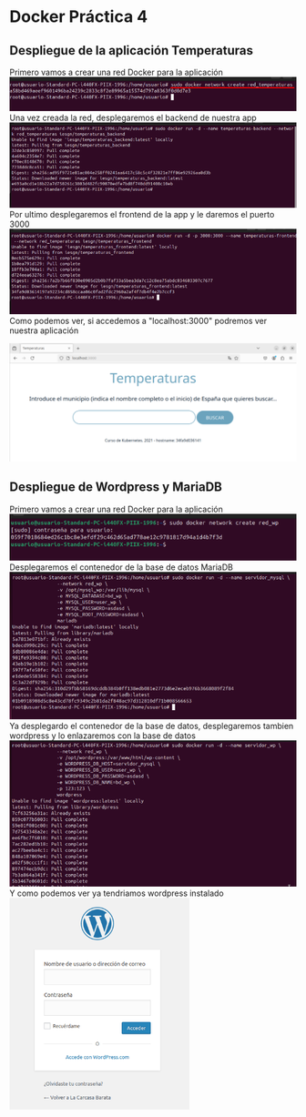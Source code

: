 # Docker Práctica 4
## Despliegue de la aplicación Temperaturas

Primero vamos a crear una red Docker para la aplicación
<br>
![Texto alternativo](imagenes3/Screenshot_1.png)
<br>
Una vez creada la red, desplegaremos el backend de nuestra app
<br>
![Texto alternativo](imagenes3/Screenshot_2.png)
<br>
Por ultimo desplegaremos el frontend de la app y le daremos el puerto 3000
<br>
![Texto alternativo](imagenes3/Screenshot_3.png)
<br>
Como podemos ver, si accedemos a "localhost:3000" podremos ver nuestra aplicación
<br>

![Texto alternativo](imagenes3/Screenshot_4.png)
<br>
## Despliegue de Wordpress y MariaDB
Primero vamos a crear una red Docker para la aplicación
<br>
![Texto alternativo](imagenes3/Screenshot_5.png)
<br>
Desplegaremos el contenedor de la base de datos MariaDB
<br>
![Texto alternativo](imagenes3/Screenshot_6.png)
<br>
Ya desplegardo el contenedor de la base de datos, desplegaremos tambien wordpress y lo enlazaremos con la base de datos
<br>
![Texto alternativo](imagenes3/Screenshot_7.png)
<br>
Y como podemos ver ya tendriamos wordpress instalado
<br>
![Texto alternativo](imagenes3/Screenshot_8.png)
<br>


